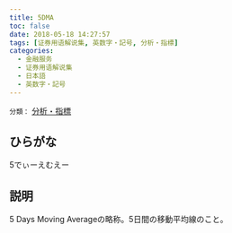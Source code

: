 ```yaml
---
title: 5DMA
toc: false
date: 2018-05-18 14:27:57
tags: [证券用语解说集, 英数字・記号, 分析・指標]
categories:
  - 金融服务
  - 证券用语解说集
  - 日本語
  - 英数字・記号
---
```


`分類：` [分析・指標](/tags/分析・指標/)

## ひらがな

5でぃーえむえー

## 説明

5 Days Moving Averageの略称。5日間の移動平均線のこと。
